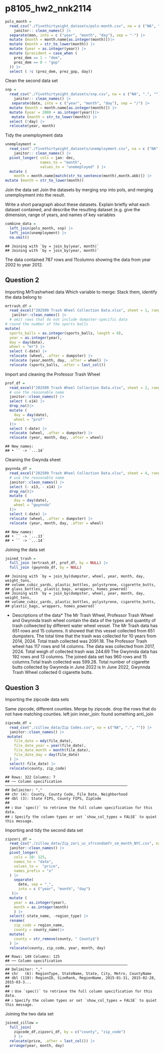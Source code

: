 p8105_hw2_nnk2114
================

``` r
pols_month = 
  read_csv("./fivethirtyeight_datasets/pols-month.csv", na = c ("NA", ".", ""), show_col_types = FALSE ) |>
    janitor:: clean_names() |>
  separate(mon, into = c ("year", "month", "day"), sep = "-") |>
  mutate (month = month.name[as.integer(month)])|> 
  mutate (month = str_to_lower(month)) |>
  mutate (year = as.integer(year)) |>
  mutate (president = case_when (
    prez_dem == 1 ~ "dem",
    prez_dem == 0 ~ "gop"
  )) |>
  select ( !c (prez_dem, prez_gop, day))
```

Clean the second data set

``` r
snp = 
  read_csv("./fivethirtyeight_datasets/snp.csv", na = c ("NA", ".", ""), show_col_types = FALSE ) |>
    janitor:: clean_names() |>
   separate(date, into = c ("year", "month", "day"), sep = "/") |>
  mutate (month = month.name[as.integer(month)]) |>
  mutate (year = 2000 + as.integer(year))|>
   mutate (month = str_to_lower(month)) |>
  select (!day) |>
  relocate(year, month)
```

Tidy the unemployment data

``` r
unemployment = 
  read_csv("./fivethirtyeight_datasets/unemployment.csv", na = c ("NA", ".", ""), show_col_types = FALSE ) |>
    janitor:: clean_names() |>
  pivot_longer( cols = jan: dec,
                names_to = "month",
                values_to = "unemeployed" ) |>
  mutate (
    month = month.name[match(str_to_sentence(month),month.abb)]) |>
mutate (month = str_to_lower(month))
```

Join the data set Join the datasets by merging snp into pols, and
merging unemployment into the result.

Write a short paragraph about these datasets. Explain briefly what each
dataset contained, and describe the resulting dataset (e.g. give the
dimension, range of years, and names of key variables

``` r
combine_data =
  left_join(pols_month, snp) |>
  left_join(unemployment) |>
  na.omit()
```

    ## Joining with `by = join_by(year, month)`
    ## Joining with `by = join_by(year, month)`

The data contained 787 rows and 11columns showing the data from year
2002 to year 2012.

## Question 2

Importing MrTrashwheel data Which variable to merge: Stack them,
identify the data belong to

``` r
mrtrash_df = 
  read_excel("202509 Trash Wheel Collection Data.xlsx", sheet = 1, range = "A2:N653")|>
   janitor::clean_names() |>
  # omit rows that do not include dumpster-specific data 
# round the number of the sports balls 
mutate(
  sports_balls = as.integer(sports_balls, length = 0),
  year = as.integer(year),
  day = day(date),
  wheel = "mr") |>
  select (-date) |>
  relocate (wheel, .after = dumpster) |>
  relocate (year,month, day, .after = wheel) |>
  relocate (sports_balls, .after = last_col())
```

Import and cleaning the Professor Trash Wheel

``` r
prof_df = 
  read_excel("202509 Trash Wheel Collection Data.xlsx", sheet = 2, range = "A2:N653")|>
  # use the reasonable name
  janitor::clean_names() |>
  select (-x14) |>
  drop_na()|>
  mutate (
    day = day(date),
    wheel = "prof"
  )|>
  select (-date) |>
  relocate (wheel, .after = dumpster) |>
  relocate (year, month, day, .after = wheel)
```

    ## New names:
    ## • `` -> `...14`

Cleaning the Gwynda sheet

``` r
gwynnda_df = 
  read_excel("202509 Trash Wheel Collection Data.xlsx", sheet = 4, range = "A2:N653")|>
  # use the reasonable name
  janitor::clean_names() |>
  select (- x13, - x14) |>
  drop_na()|>
  mutate (
    day = day(date),
    wheel = "gwynnda"
  )|>
  select (-date) |>
  relocate (wheel, .after = dumpster) |>
  relocate (year, month, day, .after = wheel)
```

    ## New names:
    ## • `` -> `...13`
    ## • `` -> `...14`

Joining the data set

``` r
joined_trash = 
  full_join (mrtrash_df, prof_df, by = NULL) |>
  full_join (gwynnda_df, by = NULL)
```

    ## Joining with `by = join_by(dumpster, wheel, year, month, day, weight_tons,
    ## volume_cubic_yards, plastic_bottles, polystyrene, cigarette_butts,
    ## glass_bottles, plastic_bags, wrappers, homes_powered)`
    ## Joining with `by = join_by(dumpster, wheel, year, month, day, weight_tons,
    ## volume_cubic_yards, plastic_bottles, polystyrene, cigarette_butts,
    ## plastic_bags, wrappers, homes_powered)`

- Descriptions of the data\* The Mr Trash Wheel, Professor Trash Wheel
  and Gwynnda trash wheel contain the data of the types and quantity of
  trash collwected by different water wheel vessel. The Mr Trash data
  has 651 rows and 15 columns. It showed that this vessel collected from
  651 dumpsters. The total time that the trash was collected for 10
  years from 2014, 2024. Total trash collected was 2091.18. The
  Professor Trash wheel has 117 rows and 14 columns. The data was
  collected from 2017, 2024. Total weigh of collected trash was 244.69
  The Gwynnda data has 192 rows and 13 columns. The joined data set has
  960 rows and 15 columns.Total trash collected was 599.28. Total number
  of cigarette butts collected by Gwynnda in June 2022 is In June 2022,
  Gwynnda Trash Wheel collected 0 cigarette butts.

## Question 3

Importing the zipcode data sets

Same zipcode, different counties. Merge by zipcode. drop the rows that
do not have matching counties. left join inner_join: found something
anti_join

``` r
zipcode_df = 
  read_csv("./zillow_data/Zip Codes.csv", na = c("NA", ".", "")) |> 
  janitor::clean_names() |> 
 mutate(
    file_date = mdy(file_date),
    file_date_year = year(file_date),
    file_date_month = month(file_date),
    file_date_day = day(file_date)
  ) |> 
  select(-file_date) |> 
  relocate(county, zip_code)
```

    ## Rows: 322 Columns: 7
    ## ── Column specification ────────────────────────────────────────────────────────
    ## Delimiter: ","
    ## chr (4): County, County Code, File Date, Neighborhood
    ## dbl (3): State FIPS, County FIPS, ZipCode
    ## 
    ## ℹ Use `spec()` to retrieve the full column specification for this data.
    ## ℹ Specify the column types or set `show_col_types = FALSE` to quiet this message.

Importing and tidy the second data set

``` r
zipzori_df =
  read_csv("./zillow_data/Zip_zori_uc_sfrcondomfr_sm_month_NYC.csv", na = c("NA", ".", "")) |> 
  janitor::clean_names() |> 
  pivot_longer(
    cols = 10: 125,
    names_to = "date",
    values_to =  "price",
    names_prefix = "x"
  ) |>
    separate(
      date, sep = "_",
      into = c ("year", "month", "day")
   )|>
  mutate (
    year = as.integer(year),
    month = as.integer(month)
    ) |>
  select(-state_name, -region_type) |>
  rename(
    zip_code = region_name,
    county = county_name)|>
  mutate(
    county = str_remove(county, " County$")
  ) |>
  relocate(county, zip_code, year, month, day)
```

    ## Rows: 149 Columns: 125
    ## ── Column specification ────────────────────────────────────────────────────────
    ## Delimiter: ","
    ## chr   (6): RegionType, StateName, State, City, Metro, CountyName
    ## dbl (119): RegionID, SizeRank, RegionName, 2015-01-31, 2015-02-28, 2015-03-3...
    ## 
    ## ℹ Use `spec()` to retrieve the full column specification for this data.
    ## ℹ Specify the column types or set `show_col_types = FALSE` to quiet this message.

Joining the two data set

``` r
joined_zillow = 
  full_join(
    zipcode_df,zipzori_df, by = c("county", "zip_code")
    ) |> 
  relocate(price, .after = last_col()) |> 
  arrange(year, month, day)
```
